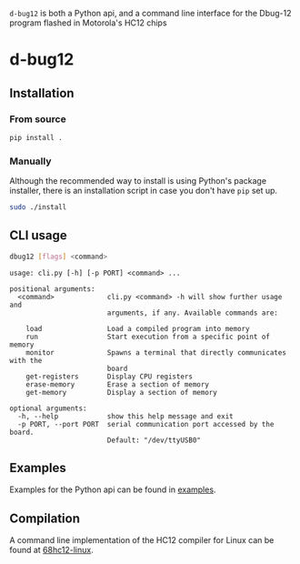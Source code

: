 `d-bug12` is both a Python api, and a command line interface for the Dbug-12 program flashed in Motorola's HC12 chips

d-bug12
========

## Installation

### From source

```bash
pip install .
```

### Manually

Although the recommended way to install is using Python's package installer, there is an installation script in case you don't have `pip` set up.

```bash
sudo ./install
```

## CLI usage

```bash
dbug12 [flags] <command>
```

```
usage: cli.py [-h] [-p PORT] <command> ...

positional arguments:
  <command>             cli.py <command> -h will show further usage and
                        arguments, if any. Available commands are:

    load                Load a compiled program into memory
    run                 Start execution from a specific point of memory
    monitor             Spawns a terminal that directly communicates with the
                        board
    get-registers       Display CPU registers
    erase-memory        Erase a section of memory
    get-memory          Display a section of memory

optional arguments:
  -h, --help            show this help message and exit
  -p PORT, --port PORT  serial communication port accessed by the board.
                        Default: "/dev/ttyUSB0"
```

## Examples

Examples for the Python api can be found in [examples](examples).

## Compilation

A command line implementation of the HC12 compiler for Linux can be found at [68hc12-linux](https://github.com/mlndz28/68hc12-linux).